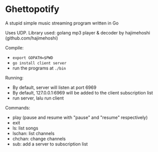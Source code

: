 # Ghettopotify
A stupid simple music streaming program written in Go

Uses UDP. Library used: golang mp3 player & decoder by hajimehoshi (github.com/hajimehoshi)

Compile:
- `export GOPATH=$PWD`
- `go install client server `
- run the programs at `./bin`

Running:
- By default, server will listen at port 6969
- By default, 127.0.0.1:6969 will be added to the client subscription list
- run server, lalu run client

Commands:
- play <filename> (pause and resume with "pause" and "resume" respectively)
- exit
- ls: list songs
- lschan: list channels
- chchan: change channels
- sub: add a server to subscription list

